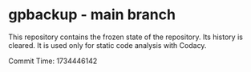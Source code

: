 # gpbackup - main branch

This repository contains the frozen state of the repository.
Its history is cleared. It is used only for static code
analysis with Codacy.

Commit Time: 1734446142